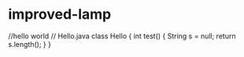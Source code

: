 # improved-lamp
//hello world
// Hello.java
class Hello {
  int test() {
    String s = null;
    return s.length();
  }
}
